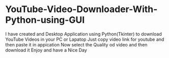 # YouTube-Video-Downloader-With-Python-using-GUI
I have created and Desktop Application using Python(Tkinter) to download YouTube Videos in your PC or Lapatop 
Just copy video link for youtube and then paste it in appication 
Now select the Quality od video and then download it 
Enjoy and have a Nice Day
